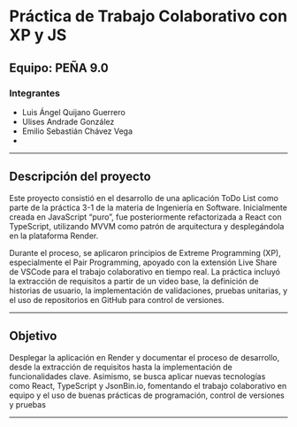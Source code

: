 # Práctica de Trabajo Colaborativo con XP y JS

## Equipo: **PEÑA 9.0**

### Integrantes
- Luis Ángel Quijano Guerrero  
- Ulises Andrade González  
- Emilio Sebastián Chávez Vega
- 
---

## Descripción del proyecto
Este proyecto consistió en el desarrollo de una aplicación ToDo List como parte de la práctica 3-1 de la materia de Ingeniería en Software. Inicialmente creada en JavaScript “puro”, fue posteriormente refactorizada a React con TypeScript, utilizando MVVM como patrón de arquitectura y desplegándola en la plataforma Render.

Durante el proceso, se aplicaron principios de Extreme Programming (XP), especialmente el Pair Programming, apoyado con la extensión Live Share de VSCode para el trabajo colaborativo en tiempo real. La práctica incluyó la extracción de requisitos a partir de un video base, la definición de historias de usuario, la implementación de validaciones, pruebas unitarias, y el uso de repositorios en GitHub para control de versiones.

---

## Objetivo
Desplegar la aplicación en Render y documentar el proceso de desarrollo, desde la extracción de requisitos hasta la implementación de funcionalidades clave. Asimismo, se busca aplicar nuevas tecnologías como React, TypeScript y JsonBin.io, fomentando el trabajo colaborativo en equipo y el uso de buenas prácticas de programación, control de versiones y pruebas

---
